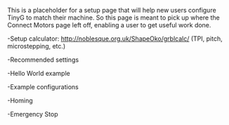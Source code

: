 This is a placeholder for a setup page that will help new users configure TinyG to match their machine. So this page is meant to pick up where the Connect Motors page left off, enabling a user to get useful work done.

-Setup calculator: http://noblesque.org.uk/ShapeOko/grblcalc/ (TPI, pitch, microstepping, etc.)

-Recommended settings

-Hello World example

-Example configurations

-Homing

-Emergency Stop
